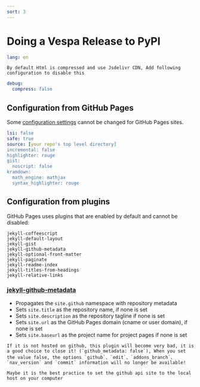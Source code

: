 ```yaml
---
sort: 3
---
```


# Doing a Vespa Release to PyPI

```yml
lang: en
```

```tip
By default Html is compressed and use Jsdelivr CDN, Add following configuration to disable this
```

```yml
debug:
  compress: false
```

## Configuration from GitHub Pages

Some [configuration settings](https://docs.github.com/en/github/working-with-github-pages/about-github-pages-and-jekyll) cannot be changed for GitHub Pages sites.

```yml
lsi: false
safe: true
source: [your repo's top level directory]
incremental: false
highlighter: rouge
gist:
  noscript: false
kramdown:
  math_engine: mathjax
  syntax_highlighter: rouge
```

## Configuration from plugins

GitHub Pages uses plugins that are enabled by default and cannot be disabled:

```
jekyll-coffeescript
jekyll-default-layout
jekyll-gist
jekyll-github-metadata
jekyll-optional-front-matter
jekyll-paginate
jekyll-readme-index
jekyll-titles-from-headings
jekyll-relative-links
```

### [jekyll-github-metadata](https://github.com/jekyll/github-metadata#what-it-does)

- Propagates the `site.github` namespace with repository metadata
- Sets `site.title` as the repository name, if none is set
- Sets `site.description` as the repository tagline if none is set
- Sets `site.url` as the GitHub Pages domain (cname or user domain), if none is set
- Sets `site.baseurl` as the project name for project pages if none is set

```danger
If it is not hosted on github, this plugin will become very bad, it is a good choice to close it! (`github_metadata: false`), When you set the value false, the options `github`、`edit`、`addons_branch`、`nav_version` and `commit` information will no longer be available!
```

```tip
Maybe it is the best practice to set the github api site to the local host on your computer
```
